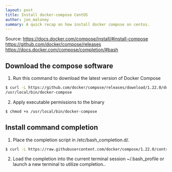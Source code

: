 ```yaml
---
layout: post
title: Install docker-compose CentOS
author: jon_maloney
summary: A quick recap on how install docker compose on centos.
---
```

Source:
    https://docs.docker.com/compose/install/#install-compose
    https://github.com/docker/compose/releases
    https://docs.docker.com/compose/completion/#bash

Download the compose software
-----------------------------
1. Run this command to download the latest version of Docker Compose
  ```bash
  $ curl -L https://github.com/docker/compose/releases/download/1.22.0/docker-compose-`uname -s`-`uname -m` -o 
  /usr/local/bin/docker-compose
  ```  
2. Apply executable permissions to the binary
  ```bash
  $ chmod +x /usr/local/bin/docker-compose
  ```
Install command completion
---------------------------
1. Place the completion script in /etc/bash_completion.d/.
  ```bash
  $ curl -L https://raw.githubusercontent.com/docker/compose/1.22.0/contrib/completion/bash/docker-compose -o /etc/bash_completion.d/docker-compose
  ```
2. Load the completion into the current terminal session ~/.bash_profile or launch a new terminal to utilize completion..